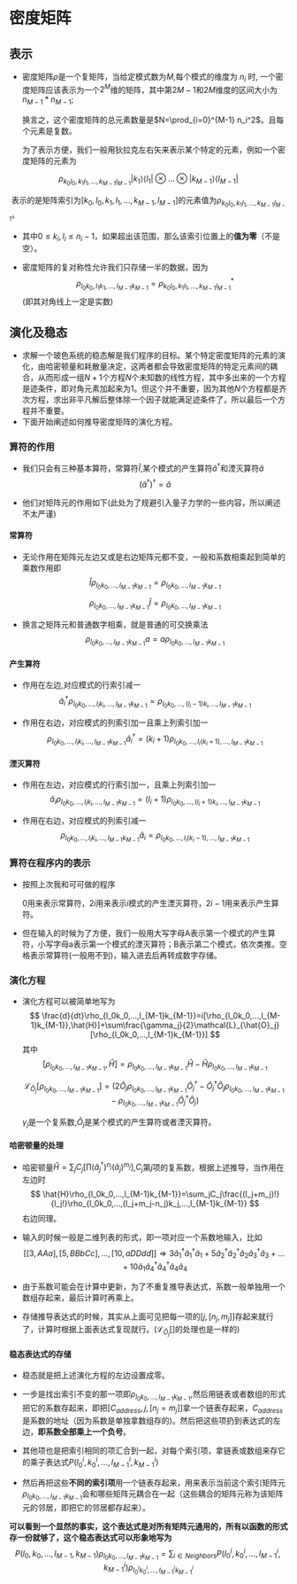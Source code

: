 # 密度矩阵

## 表示

* 密度矩阵$\rho$是一个复矩阵，当给定模式数为$M$,每个模式的维度为 $n_i$ 时, 一个密度矩阵应该表示为一个$2^M$维的矩阵，其中第$2M-1$和$2M$维度的区间大小为$n_{M-1}*n_{M-1}$;

  换言之，这个密度矩阵的总元素数量是$N=\prod_{i=0}^{M-1} n_i^2$。且每个元素是复数。

  为了表示方便，我们一般用狄拉克左右矢来表示某个特定的元素，例如一个密度矩阵的元素为

$$
\rho_{k_0l_0,k_1l_1,...,k_{M-1}l_{M-1}}|k_1\rangle\langle l_1|\otimes...\otimes|k_{M-1}\rangle\langle l_{M-1}|
$$

​		表示的是矩阵索引为[$k_0,l_0,k_1,l_1,...,k_{M-1},l_{M-1}$]的元素值为$\rho_{k_0l_0,k_1l_1,...,k_{M-1}l_{M-1}}$。

* 其中$0\leq k_i,l_i\leq n_i-1$，如果超出该范围，那么该索引位置上的**值为零**（不是空）。

* 密度矩阵的复对称性允许我们只存储一半的数据，因为
  $$
  \rho_{l_0k_0,l_1k_1,...,l_{M-1}k_{M-1}}=\rho_{k_0l_0,k_1l_1,...,k_{M-1}l_{M-1}}^*
  $$
  (即其对角线上一定是实数)

## 演化及稳态

* 求解一个玻色系统的稳态解是我们程序的目标。某个特定密度矩阵的元素的演化，由哈密顿量和耗散量决定，这两者都会导致密度矩阵的特定元素间的耦合，从而形成一组$N+1$个方程$N$个未知数的线性方程，其中多出来的一个方程是迹条件，即对角元素加起来为1。但这个并不重要，因为其他$N$个方程都是齐次方程，求出非平凡解后整体除一个因子就能满足迹条件了，所以最后一个方程并不重要。
* 下面开始阐述如何推导密度矩阵的演化方程。

### 算符的作用

* 我们只会有三种基本算符，常算符$\hat{I}$,某个模式的产生算符$\hat{a}^\dagger$和湮灭算符$\hat{a}$
  $$
  (\hat{a}^\dagger)^\dagger=\hat{a}
  $$
  
* 他们对矩阵元的作用如下(此处为了规避引入量子力学的一些内容，所以阐述不太严谨)

#### 常算符

* 无论作用在矩阵元左边又或是右边矩阵元都不变，一般和系数相乘起到简单的乘数作用即
  $$
  \hat{I}\rho_{l_0k_0,...,l_{M-1}k_{M-1}}=\rho_{l_0k_0,...,l_{M-1}k_{M-1}}
  $$

  $$
  \rho_{l_0k_0,...,l_{M-1}k_{M-1}}\hat{I}=\rho_{l_0k_0,...,l_{M-1}k_{M-1}}
  $$

  

* 换言之矩阵元和普通数字相乘，就是普通的可交换乘法
  $$
  \rho_{l_0k_0,...,l_{M-1}k_{M-1}}a=a\rho_{l_0k_0,...,l_{M-1}k_{M-1}}
  $$

#### 产生算符

* 作用在左边,对应模式的行索引减一
  $$
\hat{a}^\dagger_i\rho_{l_0k_0,...,l_ik_i,...,l_{M-1}k_{M-1}}=\rho_{l_0k_0,...,(l_i-1)k_i,...,l_{M-1}k_{M-1}}
  $$

* 作用在右边，对应模式的列索引加一且乘上列索引加一
  $$
  \rho_{l_0k_0,...,l_ik_i,...,l_{M-1}k_{M-1}}\hat{a}^\dagger_i=(k_i+1)\rho_{l_0k_0,...,l_i(k_i+1),...,l_{M-1}k_{M-1}}
  $$

#### 湮灭算符

* 作用在左边，对应模式的行索引加一，且乘上列索引加一
  $$
  \hat{a}_i\rho_{l_0k_0,...,l_ik_i,...,l_{M-1}k_{M-1}}=(l_i+1)\rho_{l_0k_0,...,(l_i+1)k_i,...,l_{M-1}k_{M-1}}
  $$

* 作用在右边，对应模式的列索引减一
  $$
  \rho_{l_0k_0,...,l_ik_i,...,l_{M-1}k_{M-1}}\hat{a}_i=\rho_{l_0k_0,...,l_i(k_i-1),...,l_{M-1}k_{M-1}}
  $$

### 算符在程序内的表示

* 按照上次我和可可做的程序

  $0$用来表示常算符，$2i$用来表示$i$模式的产生湮灭算符，$2i-1$用来表示产生算符。

* 但在输入的时候为了方便，我们一般用大写字母A表示第一个模式的产生算符，小写字母a表示第一个模式的湮灭算符；B表示第二个模式，依次类推。空格表示常算符(一般用不到)，输入进去后再转成数字存储。

### 演化方程

* 演化方程可以被简单地写为
  $$
  \frac{d}{dt}\rho_{l_0k_0,...,l_{M-1}k_{M-1}}=i[\rho_{l_0k_0,...,l_{M-1}k_{M-1}},\hat{H}]+\sum\frac{\gamma_j}{2}\mathcal{L}_{\hat{O}_j}[\rho_{l_0k_0,...,l_{M-1}k_{M-1}}]
  $$
  其中
  $$
  [\rho_{l_0k_0,...,l_{M-1}k_{M-1}},\hat{H}]=\rho_{l_0k_0,...,l_{M-1}k_{M-1}}\hat{H}-\hat{H}\rho_{l_0k_0,...,l_{M-1}k_{M-1}}
  $$

  $$
  \mathcal{L}_{\hat{O}_j}[\rho_{l_0k_0,...,l_{M-1}k_{M-1}}]=(2\hat{O}_j\rho_{l_0k_0,...,l_{M-1}k_{M-1}}\hat{O}_j^\dagger-\hat{O}_j^\dagger\hat{O}_j\rho_{l_0k_0,...,l_{M-1}k_{M-1}}-\rho_{l_0k_0,...,l_{M-1}k_{M-1}}\hat{O}_j^\dagger\hat{O}_j)
  $$

  $\gamma_j$是一个复系数,$\hat{O}_j$是某个模式的产生算符或者湮灭算符。

#### 哈密顿量的处理

* 哈密顿量$\hat{H}=\sum_j C_j [\prod(\hat{a}^\dagger_j)^{n_j}(\hat{a}_j)^{m_j}]$,$C_j$第$j$项的复系数，根据上述推导，当作用在左边时
  $$
  \hat{H}\rho_{l_0k_0,...,l_{M-1}k_{M-1}}=\sum_jC_j\frac{(l_j+m_j)!}{l_j!}\rho_{l_0k_0,...,(l_j+m_j-n_j)k_j,...,l_{M-1}k_{M-1}}
  $$
  右边同理。

* 输入的时候一般是二维列表的形式，即一项对应一个系数地输入，比如
  $$
  [[3,AAa],[5,BBbCc],...,[10,aDDdd]]\Rightarrow3\hat{a}_1^\dagger \hat{a}_1^\dagger \hat{a}_1+5\hat{a}_2^\dagger\hat{a}_2^\dagger\hat{a}_2\hat{a}_3^\dagger\hat{a}_3+...+10\hat{a}_1\hat{a}_4^\dagger\hat{a}_4^\dagger\hat{a}_4\hat{a}_4
  $$

* 由于系数可能会在计算中更新，为了不重复推导表达式，系数一般单独用一个数组存起来，最后计算时再乘上。
* 存储推导表达式的时候，其实从上面可见把每一项的$[j,[n_j,m_j]]$存起来就行了，计算时根据上面表达式复现就行。($\mathcal{L}_{\hat{O}_j}[]$的处理也是一样的)

#### 稳态表达式的存储

* 稳态就是把上述演化方程的左边设置成零。
* 一步是找出索引不变的那一项即$\rho_{l_0k_0,...,l_{M-1}k_{M-1}}$,然后用链表或者数组的形式把它的系数存起来，即把$[C_{address},j,[n_j=m_j]]$拿一个链表存起来，$C_{address}$是系数的地址（因为系数是单独拿数组存的)。然后把这些项扔到表达式的左边，**即系数全部乘上一个负号**。
* 其他项也是把索引相同的项汇合到一起，对每个索引项，拿链表或数组来存它的乘子表达式$P(l_0^i,k_0^i,...,l^i_{M-1},k^i_{M-1})$

* 然后再把这些**不同的索引项**用一个链表存起来，用来表示当前这个索引矩阵元$\rho_{l_0k_0,...,l_{M-1}k_{M-1}}$会和哪些矩阵元耦合在一起（这些耦合的矩阵元称为该矩阵元的邻居，即把它的邻居都存起来）。

**可以看到一个显然的事实，这个表达式是对所有矩阵元通用的，所有以函数的形式存一份就够了，这个稳态表达式可以形象地写为**
$$
P(l_0,k_0,...,l_{M-1},k_{M-1})\rho_{l_0k_0,...,l_{M-1}k_{M-1}}=\sum_{i\in Neighbors}P(l_0^i,k_0^i,...,l^i_{M-1},k^i_{M-1})\rho_{l_0^ik_0^i,...,l_{M-1}^ik_{M-1}^i}
$$
